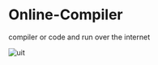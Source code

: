 # Online-Compiler
compiler or code and run over the internet


![uit](https://user-images.githubusercontent.com/17274509/31905256-34c71b10-b84b-11e7-9e15-92fa3a697000.jpg)
